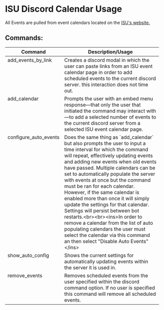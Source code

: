 # ISU Discord Calendar Usage
All Events are pulled from event calendars located on the [ISU's website.](https://www.isu.org/)

## Commands:
<table >
<thead>
  <tr>
    <th>Command</th>
    <th>Description/Usage</th>
  </tr>
</thead>
<tbody valign="top">
  <tr>
    <td>add_events_by_link</td>
    <td>Creates a discord modal in which the user can paste links from an ISU event calendar page in order to add scheduled events to the current discord server. this interaction does not time out.</td>
  </tr>
  <tr>
    <td>add_calendar</td>
    <td>Prompts the user with an embed menu response—that only the user that initiated the command may interact with—to add a selected number of events to the current discord server from a selected ISU event calendar page.</td>
  </tr>
  <tr>
    <td>configure_auto_events</td>
    <td>Does the same thing as `add_calendar` but also prompts the user to input a time interval for which the command will repeat, effectively updating events and adding new events when old events have passed. Multiple calendars can be set to automatically populate the server with                            events at once but the command must be ran for each calendar. However, if the same calendar is enabled more than once it will simply update the settings for that calendar. Settings will persist between bot restarts.&lt;br&gt;&lt;br&gt;&lt;ins&gt;In order to remove a calendar from the list of auto populating calendars the user must select the calendar via this command an then select "Disable Auto Events"&lt;/ins&gt;</td>
  </tr>
  <tr>
    <td>show_auto_config</td>
    <td>Shows the current settings for automatically updating events within the server it is used in.</td>
  </tr>
  <tr>
    <td>remove_events</td>
    <td>Removes scheduled events from the user specified within the discord command option. If no user is specified this command will remove all scheduled events.</td>
  </tr>
</tbody>
</table>
